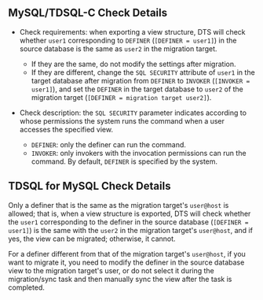 
## MySQL/TDSQL-C Check Details
- Check requirements: when exporting a view structure, DTS will check whether `user1` corresponding to `DEFINER` (`[DEFINER = user1]`) in the source database is the same as `user2` in the migration target.
   - If they are the same, do not modify the settings after migration.
   - If they are different, change the `SQL SECURITY` attribute of `user1` in the target database after migration from `DEFINER` to `INVOKER` (`[INVOKER = user1]`), and set the `DEFINER` in the target database to `user2` of the migration target (`[DEFINER = migration target user2]`).

- Check description: the `SQL SECURITY` parameter indicates according to whose permissions the system runs the command when a user accesses the specified view. 
  - `DEFINER`: only the definer can run the command.
  - `INVOKER`: only invokers with the invocation permissions can run the command.
By default, `DEFINER` is specified by the system.

## TDSQL for MySQL Check Details
Only a definer that is the same as the migration target's `user@host` is allowed; that is, when a view structure is exported, DTS will check whether the `user1` corresponding to the definer in the source database (`[DEFINER = user1]`) is the same with the `user2` in the migration target's `user@host`, and if yes, the view can be migrated; otherwise, it cannot.

For a definer different from that of the migration target's `user@host`, if you want to migrate it, you need to modify the definer in the source database view to the migration target's user, or do not select it during the migration/sync task and then manually sync the view after the task is completed.

